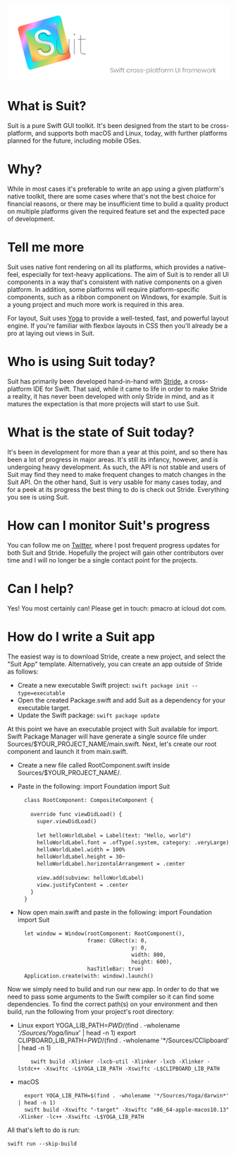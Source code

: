![alt text](./PromoImages/suit_banner.png "Suit: Swift cross platform UI framework")

# What is Suit?
Suit is a pure Swift GUI toolkit.  It's been designed from the start to be cross-platform, and supports both macOS and Linux, today, with further platforms planned for the future, including mobile OSes.

# Why?
While in most cases it's preferable to write an app using a given platform's native toolkit, there are some cases where that's not the best choice for financial reasons, or there may be insufficient time to build a quality product on multiple platforms given the required feature set and the expected pace of development.

# Tell me more
Suit uses native font rendering on all its platforms, which provides a native-feel, especially for text-heavy applications.  The aim of Suit is to render all UI components in a way that's consistent with native components on a given platform.  In addition, some platforms will require platform-specific components, such as a ribbon component on Windows, for example.  Suit is a young project and much more work is required in this area.

For layout, Suit uses [Yoga](https://yogalayout.com) to provide a well-tested, fast, and powerful layout engine.  If you're familiar with flexbox layouts in CSS then you'll already be a pro at laying out views in Suit.

# Who is using Suit today?
Suit has primarily been developed hand-in-hand with [Stride](https://github.com/pmacro/Stride), a cross-platform IDE for Swift.  That said, while it came to life in order to make Stride a reality, it has never been developed with only Stride in mind, and as it matures the expectation is that more projects will start to use Suit.

# What is the state of Suit today?
It's been in development for more than a year at this point, and so there has been a lot of progress in major areas.  It's still its infancy, however, and is undergoing heavy development.  As such, the API is not stable and users of Suit may find they need to make frequent changes to match changes in the Suit API.  On the other hand, Suit is very usable for many cases today, and for a peek at its progress the best thing to do is check out Stride.  Everything you see is using Suit.

# How can I monitor Suit's progress

You can follow me on [Twitter](https://twitter.com/saniceadonut), where I post frequent progress updates for both Suit and Stride.  Hopefully the project will gain other contributors over time and I will no longer be a single contact point for the projects.

# Can I help?

Yes!  You most certainly can!  Please get in touch: pmacro at icloud dot com.

# How do I write a Suit app

The easiest way is to download Stride, create a new project, and select the "Suit App" template.  Alternatively, you can create an app outside of Stride as follows:

- Create a new executable Swift project: `swift package init --type=executable`
- Open the created Package.swift and add Suit as a dependency for your executable target.
- Update the Swift package: `swift package update`

At this point we have an executable project with Suit available for import.  Swift Package Manager will have generate a single source file under Sources/$YOUR_PROJECT_NAME/main.swift.  Next, let's create our root component and launch it from main.swift.

- Create a new file called RootComponent.swift inside Sources/$YOUR_PROJECT_NAME/.
- Paste in the following:
        import Foundation
        import Suit
    
        class RootComponent: CompositeComponent {
    
          override func viewDidLoad() {
            super.viewDidLoad()
            
            let helloWorldLabel = Label(text: "Hello, world")
            helloWorldLabel.font = .ofType(.system, category: .veryLarge)
            helloWorldLabel.width = 100%
            helloWorldLabel.height = 30~
            helloWorldLabel.horizontalArrangement = .center
            
            view.add(subview: helloWorldLabel)
            view.justifyContent = .center
          }    
        }
    
- Now open main.swift and paste in the following:
        import Foundation
        import Suit
        
        let window = Window(rootComponent: RootComponent(),
                            frame: CGRect(x: 0,
                                          y: 0,
                                          width: 800,
                                          height: 600),
                            hasTitleBar: true)
        Application.create(with: window).launch() 

Now we simply need to build and run our new app.  In order to do that we need to pass some arguments to the Swift compiler so it can find some dependencies.  To find the correct path(s) on your environment and then build, run the following from your project's root directory:

- Linux
        export YOGA_LIB_PATH=$PWD/$(find . -wholename '*/Sources/Yoga/linux*' | head -n 1)
        export   CLIPBOARD_LIB_PATH=$PWD/$(find . -wholename '*/Sources/CClipboard' | head -n 1)

          swift build -Xlinker -lxcb-util -Xlinker -lxcb -Xlinker -lstdc++ -Xswiftc -L$YOGA_LIB_PATH -Xswiftc -L$CLIPBOARD_LIB_PATH

- macOS

        export YOGA_LIB_PATH=$(find . -wholename '*/Sources/Yoga/darwin*' | head -n 1)
        swift build -Xswiftc "-target" -Xswiftc "x86_64-apple-macos10.13" -Xlinker -lc++ -Xswiftc -L$YOGA_LIB_PATH

All that's left to do is run:

    swift run --skip-build
        
        